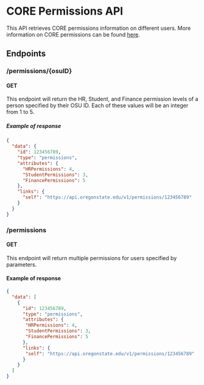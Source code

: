 # CORE Permissions API

This API retrieves CORE permissions information on different users. More information on CORE permissions can be found [here](https://fa.oregonstate.edu/bic/core/core-access-and-security-structure).

## Endpoints

### /permissions/{osuID}

#### GET
This endpoint will return the HR, Student, and Finance permission levels of a person specified by their OSU ID. Each of these values will be an integer from 1 to 5.

##### Example of response
```json
{
  "data": {
    "id": 123456789,
    "type": "permissions",
    "attributes": {
      "HRPermissions": 4,
      "StudentPermissions": 3,
      "FinancePermissions": 5
    },
    "links": {
      "self": "https://api.oregonstate.edu/v1/permissions/123456789"
    }
  }
}
```

### /permissions

#### GET
This endpoint will return multiple permissions for users specified by parameters.

#### Example of response
```json
{
  "data": [
    {
      "id": 123456789,
      "type": "permissions",
      "attributes": {
       "HRPermissions": 4,
       "StudentPermissions": 3,
       "FinancePermissions": 5
      },
      "links": {
       "self": "https://api.oregonstate.edu/v1/permissions/123456789"
      }
    }
  ]
}
```